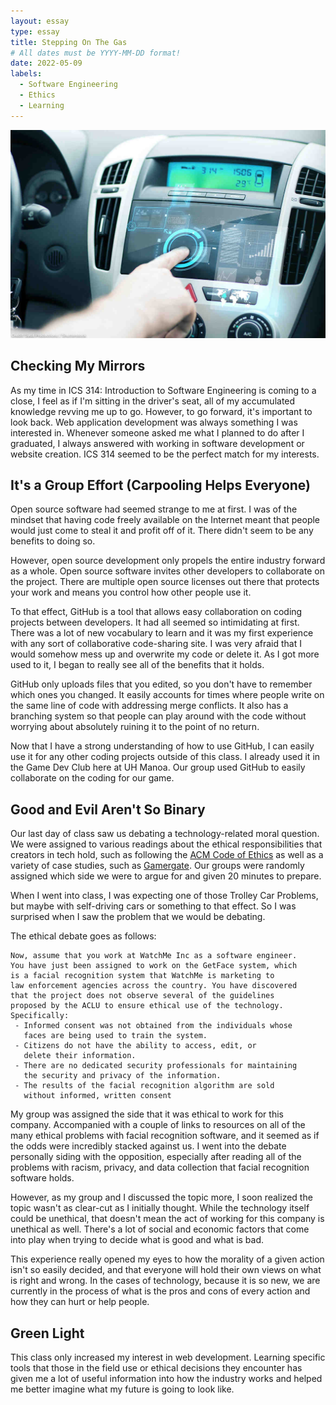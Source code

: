```yaml
---
layout: essay
type: essay
title: Stepping On The Gas
# All dates must be YYYY-MM-DD format!
date: 2022-05-09
labels:
  - Software Engineering
  - Ethics
  - Learning
---
```


<img class="ui medium right floated rounded image" src="../images/carcomputer.jpg">

## Checking My Mirrors
As my time in ICS 314: Introduction to Software Engineering is coming to a close, I feel as if I'm sitting in the driver's seat, all of my accumulated knowledge revving me up to go. However, to go forward, it's important to look back. Web application development was always something I was interested in. Whenever someone asked me what I planned to do after I graduated, I always answered with working in software development or website creation. ICS 314 seemed to be the perfect match for my interests.

## It's a Group Effort (Carpooling Helps Everyone)
Open source software had seemed strange to me at first. I was of the mindset that having code freely available on the Internet meant that people would just come to steal it and profit off of it. There didn't seem to be any benefits to doing so. 

However, open source development only propels the entire industry forward as a whole. Open source software invites other developers to collaborate on the project. There are multiple open source licenses out there that protects your work and means you control how other people use it. 

To that effect, GitHub is a tool that allows easy collaboration on coding projects between developers. It had all seemed so intimidating at first. There was a lot of new vocabulary to learn and it was my first experience with any sort of collaborative code-sharing site. I was very afraid that I would somehow mess up and overwrite my code or delete it. As I got more used to it, I began to really see all of the benefits that it holds. 
 
GitHub only uploads files that you edited, so you don't have to remember which ones you changed. It easily accounts for times where people write on the same line of code with addressing merge conflicts. It also has a branching system so that people can play around with the code without worrying about absolutely ruining it to the point of no return.

Now that I have a strong understanding of how to use GitHub, I can easily use it for any other coding projects outside of this class. I already used it in the Game Dev Club here at UH Manoa. Our group used GitHub to easily collaborate on the coding for our game.

## Good and Evil Aren't So Binary 
Our last day of class saw us debating a technology-related moral question. We were assigned to various readings about the ethical responsibilities that creators in tech hold, such as following the [ACM Code of Ethics](https://www.acm.org/code-of-ethics) as well as a variety of case studies, such as [Gamergate](https://en.wikipedia.org/wiki/Gamergate_(harassment_campaign)). Our groups were randomly assigned which side we were to argue for and given 20 minutes to prepare.

When I went into class, I was expecting one of those Trolley Car Problems, but maybe with self-driving cars or something to that effect. So I was surprised when I saw the problem that we would be debating. 

The ethical debate goes as follows:
```
Now, assume that you work at WatchMe Inc as a software engineer. 
You have just been assigned to work on the GetFace system, which 
is a facial recognition system that WatchMe is marketing to 
law enforcement agencies across the country. You have discovered 
that the project does not observe several of the guidelines 
proposed by the ACLU to ensure ethical use of the technology. 
Specifically: 
 - Informed consent was not obtained from the individuals whose 
   faces are being used to train the system. 
 - Citizens do not have the ability to access, edit, or 
   delete their information.
 - There are no dedicated security professionals for maintaining
   the security and privacy of the information.
 - The results of the facial recognition algorithm are sold 
   without informed, written consent
```
My group was assigned the side that it was ethical to work for this company. Accompanied with a couple of links to resources on all of the many ethical problems with facial recognition software, and it seemed as if the odds were incredibly stacked against us. I went into the debate personally siding with the opposition, especially after reading all of the problems with racism, privacy, and data collection that facial recognition software holds. 

However, as my group and I discussed the topic more, I soon realized the topic wasn't as clear-cut as I initially thought. While the technology itself could be unethical, that doesn't mean the act of working for this company is unethical as well. There's a lot of social and economic factors that come into play when trying to decide what is good and what is bad. 

This experience really opened my eyes to how the morality of a given action isn't so easily decided, and that everyone will hold their own views on what is right and wrong. In the cases of technology, because it is so new, we are currently in the process of what is the pros and cons of every action and how they can hurt or help people. 

## Green Light
This class only increased my interest in web development. Learning specific tools that those in the field use or ethical decisions they encounter has given me a lot of useful information into how the industry works and helped me better imagine what my future is going to look like.  